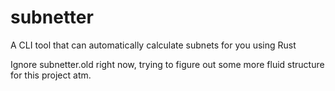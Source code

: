# subnetter
A CLI tool that can automatically calculate subnets for you using Rust

Ignore subnetter.old right now, trying to figure out some more fluid structure for this project atm.
